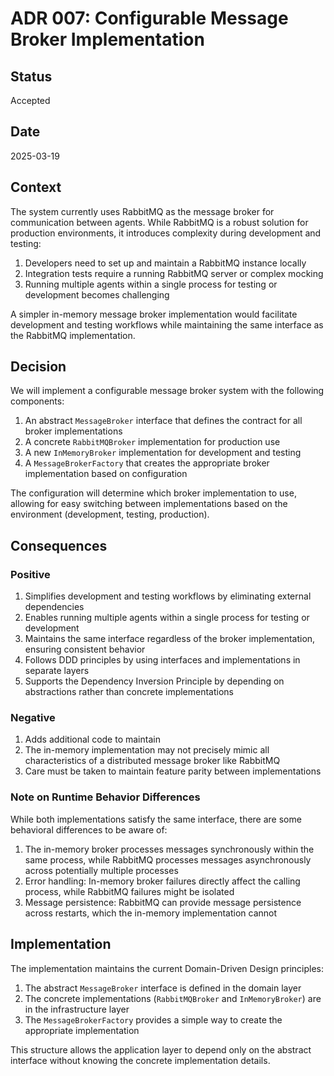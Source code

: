 # ADR 007: Configurable Message Broker Implementation

## Status

Accepted

## Date

2025-03-19

## Context

The system currently uses RabbitMQ as the message broker for communication between agents. While RabbitMQ is a robust solution for production environments, it introduces complexity during development and testing:

1. Developers need to set up and maintain a RabbitMQ instance locally
2. Integration tests require a running RabbitMQ server or complex mocking
3. Running multiple agents within a single process for testing or development becomes challenging

A simpler in-memory message broker implementation would facilitate development and testing workflows while maintaining the same interface as the RabbitMQ implementation.

## Decision

We will implement a configurable message broker system with the following components:

1. An abstract `MessageBroker` interface that defines the contract for all broker implementations
2. A concrete `RabbitMQBroker` implementation for production use
3. A new `InMemoryBroker` implementation for development and testing 
4. A `MessageBrokerFactory` that creates the appropriate broker implementation based on configuration

The configuration will determine which broker implementation to use, allowing for easy switching between implementations based on the environment (development, testing, production).

## Consequences

### Positive

1. Simplifies development and testing workflows by eliminating external dependencies
2. Enables running multiple agents within a single process for testing or development
3. Maintains the same interface regardless of the broker implementation, ensuring consistent behavior
4. Follows DDD principles by using interfaces and implementations in separate layers
5. Supports the Dependency Inversion Principle by depending on abstractions rather than concrete implementations

### Negative

1. Adds additional code to maintain
2. The in-memory implementation may not precisely mimic all characteristics of a distributed message broker like RabbitMQ
3. Care must be taken to maintain feature parity between implementations 

### Note on Runtime Behavior Differences

While both implementations satisfy the same interface, there are some behavioral differences to be aware of:

1. The in-memory broker processes messages synchronously within the same process, while RabbitMQ processes messages asynchronously across potentially multiple processes
2. Error handling: In-memory broker failures directly affect the calling process, while RabbitMQ failures might be isolated
3. Message persistence: RabbitMQ can provide message persistence across restarts, which the in-memory implementation cannot

## Implementation

The implementation maintains the current Domain-Driven Design principles:

1. The abstract `MessageBroker` interface is defined in the domain layer
2. The concrete implementations (`RabbitMQBroker` and `InMemoryBroker`) are in the infrastructure layer
3. The `MessageBrokerFactory` provides a simple way to create the appropriate implementation

This structure allows the application layer to depend only on the abstract interface without knowing the concrete implementation details. 